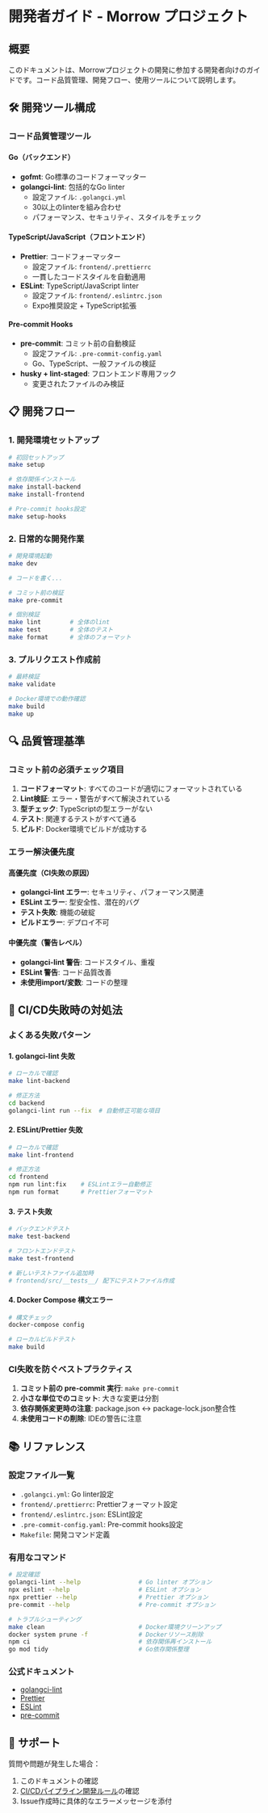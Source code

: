 # 開発者ガイド - Morrow プロジェクト

## 概要

このドキュメントは、Morrowプロジェクトの開発に参加する開発者向けのガイドです。コード品質管理、開発フロー、使用ツールについて説明します。

## 🛠 開発ツール構成

### コード品質管理ツール

#### Go（バックエンド）
- **gofmt**: Go標準のコードフォーマッター
- **golangci-lint**: 包括的なGo linter
  - 設定ファイル: `.golangci.yml`
  - 30以上のlinterを組み合わせ
  - パフォーマンス、セキュリティ、スタイルをチェック

#### TypeScript/JavaScript（フロントエンド）
- **Prettier**: コードフォーマッター
  - 設定ファイル: `frontend/.prettierrc`
  - 一貫したコードスタイルを自動適用
- **ESLint**: TypeScript/JavaScript linter
  - 設定ファイル: `frontend/.eslintrc.json`
  - Expo推奨設定 + TypeScript拡張

#### Pre-commit Hooks
- **pre-commit**: コミット前の自動検証
  - 設定ファイル: `.pre-commit-config.yaml`
  - Go、TypeScript、一般ファイルの検証
- **husky + lint-staged**: フロントエンド専用フック
  - 変更されたファイルのみ検証

## 📋 開発フロー

### 1. 開発環境セットアップ

```bash
# 初回セットアップ
make setup

# 依存関係インストール
make install-backend
make install-frontend

# Pre-commit hooks設定
make setup-hooks
```

### 2. 日常的な開発作業

```bash
# 開発環境起動
make dev

# コードを書く...

# コミット前の検証
make pre-commit

# 個別検証
make lint        # 全体のlint
make test        # 全体のテスト
make format      # 全体のフォーマット
```

### 3. プルリクエスト作成前

```bash
# 最終検証
make validate

# Docker環境での動作確認
make build
make up
```

## 🔍 品質管理基準

### コミット前の必須チェック項目

1. **コードフォーマット**: すべてのコードが適切にフォーマットされている
2. **Lint検証**: エラー・警告がすべて解決されている
3. **型チェック**: TypeScriptの型エラーがない
4. **テスト**: 関連するテストがすべて通る
5. **ビルド**: Docker環境でビルドが成功する

### エラー解決優先度

#### 高優先度（CI失敗の原因）
- **golangci-lint エラー**: セキュリティ、パフォーマンス関連
- **ESLint エラー**: 型安全性、潜在的バグ
- **テスト失敗**: 機能の破綻
- **ビルドエラー**: デプロイ不可

#### 中優先度（警告レベル）
- **golangci-lint 警告**: コードスタイル、重複
- **ESLint 警告**: コード品質改善
- **未使用import/変数**: コードの整理

## 🚨 CI/CD失敗時の対処法

### よくある失敗パターン

#### 1. golangci-lint 失敗
```bash
# ローカルで確認
make lint-backend

# 修正方法
cd backend
golangci-lint run --fix  # 自動修正可能な項目
```

#### 2. ESLint/Prettier 失敗
```bash
# ローカルで確認
make lint-frontend

# 修正方法
cd frontend
npm run lint:fix    # ESLintエラー自動修正
npm run format      # Prettierフォーマット
```

#### 3. テスト失敗
```bash
# バックエンドテスト
make test-backend

# フロントエンドテスト
make test-frontend

# 新しいテストファイル追加時
# frontend/src/__tests__/ 配下にテストファイル作成
```

#### 4. Docker Compose 構文エラー
```bash
# 構文チェック
docker-compose config

# ローカルビルドテスト
make build
```

### CI失敗を防ぐベストプラクティス

1. **コミット前の pre-commit 実行**: `make pre-commit`
2. **小さな単位でのコミット**: 大きな変更は分割
3. **依存関係変更時の注意**: package.json ↔ package-lock.json整合性
4. **未使用コードの削除**: IDEの警告に注意

## 📚 リファレンス

### 設定ファイル一覧
- `.golangci.yml`: Go linter設定
- `frontend/.prettierrc`: Prettierフォーマット設定
- `frontend/.eslintrc.json`: ESLint設定
- `.pre-commit-config.yaml`: Pre-commit hooks設定
- `Makefile`: 開発コマンド定義

### 有用なコマンド
```bash
# 設定確認
golangci-lint --help                # Go linter オプション
npx eslint --help                   # ESLint オプション
npx prettier --help                 # Prettier オプション
pre-commit --help                   # Pre-commit オプション

# トラブルシューティング
make clean                          # Docker環境クリーンアップ
docker system prune -f              # Dockerリソース削除
npm ci                              # 依存関係再インストール
go mod tidy                         # Go依存関係整理
```

### 公式ドキュメント
- [golangci-lint](https://golangci-lint.run/)
- [Prettier](https://prettier.io/)
- [ESLint](https://eslint.org/)
- [pre-commit](https://pre-commit.com/)

## 🤝 サポート

質問や問題が発生した場合：
1. このドキュメントの確認
2. [CI/CDパイプライン開発ルール](./ci-cd-rules.md)の確認
3. Issue作成時に具体的なエラーメッセージを添付
